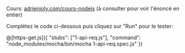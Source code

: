 Cours: [adrienjoly.com/cours-nodejs](https://adrienjoly.com/cours-nodejs/02-async) (à consulter pour voir l'énoncé en entier)

<!-- Code source: [GitHub](https://github.com/adrienjoly/cours-nodejs-techio-2). -->

Complétez le code ci-dessous puis cliquez sur "Run" pour le tester:

@[https-get.js]({
  "stubs": ["1-api-req.js"],
  "command": "node_modules/mocha/bin/mocha 1-api-req.spec.js"
})
